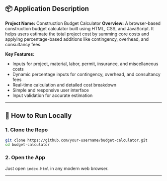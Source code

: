 


## 📦 Application Description

**Project Name:** Construction Budget Calculator
**Overview:**
A browser-based construction budget calculator built using HTML, CSS, and JavaScript. It helps users estimate the total project cost by summing core costs and applying percentage-based additions like contingency, overhead, and consultancy fees.

**Key Features:**

* Inputs for project, material, labor, permit, insurance, and miscellaneous costs
* Dynamic percentage inputs for contingency, overhead, and consultancy fees
* Real-time calculation and detailed cost breakdown
* Simple and responsive user interface
* Input validation for accurate estimation

---

## 🚀 How to Run Locally

### 1. Clone the Repo

```bash
git clone https://github.com/your-username/budget-calculator.git
cd budget-calculator
```

### 2. Open the App

Just open `index.html` in any modern web browser.

---

